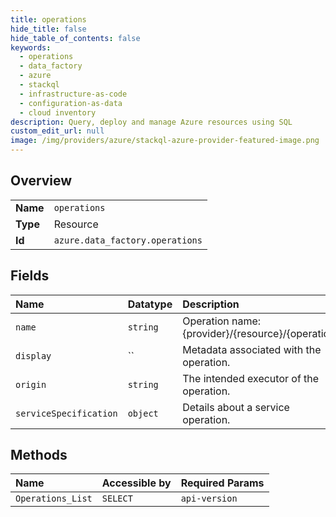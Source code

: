 ```yaml
---
title: operations
hide_title: false
hide_table_of_contents: false
keywords:
  - operations
  - data_factory
  - azure    
  - stackql
  - infrastructure-as-code
  - configuration-as-data
  - cloud inventory
description: Query, deploy and manage Azure resources using SQL
custom_edit_url: null
image: /img/providers/azure/stackql-azure-provider-featured-image.png
---
```

  
    

## Overview
<table><tbody>
<tr><td><b>Name</b></td><td><code>operations</code></td></tr>
<tr><td><b>Type</b></td><td>Resource</td></tr>
<tr><td><b>Id</b></td><td><code>azure.data_factory.operations</code></td></tr>
</tbody></table>

## Fields
| Name | Datatype | Description |
|:-----|:---------|:------------|
| `name` | `string` | Operation name: &#123;provider&#125;/&#123;resource&#125;/&#123;operation&#125; |
| `display` | `` | Metadata associated with the operation. |
| `origin` | `string` | The intended executor of the operation. |
| `serviceSpecification` | `object` | Details about a service operation. |
## Methods
| Name | Accessible by | Required Params |
|:-----|:--------------|:----------------|
| `Operations_List` | `SELECT` | `api-version` |
